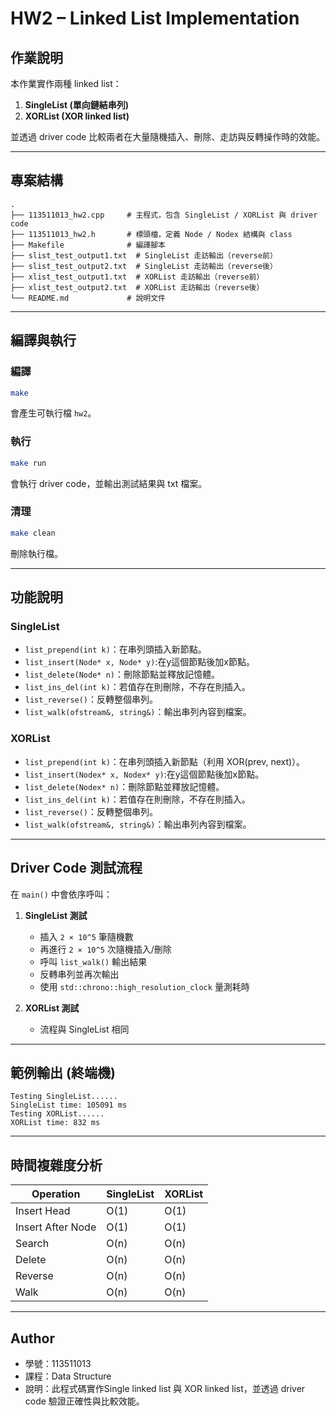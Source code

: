 # HW2 – Linked List Implementation

## 作業說明
本作業實作兩種 linked list：  
1. **SingleList (單向鏈結串列)**  
2. **XORList (XOR linked list)**  

並透過 driver code 比較兩者在大量隨機插入、刪除、走訪與反轉操作時的效能。

---

## 專案結構
```
.
├── 113511013_hw2.cpp     # 主程式，包含 SingleList / XORList 與 driver code
├── 113511013_hw2.h       # 標頭檔，定義 Node / Nodex 結構與 class
├── Makefile              # 編譯腳本
├── slist_test_output1.txt  # SingleList 走訪輸出（reverse前）
├── slist_test_output2.txt  # SingleList 走訪輸出（reverse後）
├── xlist_test_output1.txt  # XORList 走訪輸出（reverse前）
├── xlist_test_output2.txt  # XORList 走訪輸出（reverse後）
└── README.md             # 說明文件
```

---

## 編譯與執行

### 編譯
```bash
make
```
會產生可執行檔 `hw2`。

### 執行
```bash
make run
```
會執行 driver code，並輸出測試結果與 txt 檔案。

### 清理
```bash
make clean
```
刪除執行檔。

---

## 功能說明

### SingleList
- `list_prepend(int k)`：在串列頭插入新節點。 
- `list_insert(Node* x, Node* y)`:在y這個節點後加x節點。
- `list_delete(Node* n)`：刪除節點並釋放記憶體。  
- `list_ins_del(int k)`：若值存在則刪除，不存在則插入。  
- `list_reverse()`：反轉整個串列。  
- `list_walk(ofstream&, string&)`：輸出串列內容到檔案。  

### XORList
- `list_prepend(int k)`：在串列頭插入新節點（利用 XOR(prev, next)）。  
- `list_insert(Nodex* x, Nodex* y)`:在y這個節點後加x節點。
- `list_delete(Nodex* n)`：刪除節點並釋放記憶體。  
- `list_ins_del(int k)`：若值存在則刪除，不存在則插入。  
- `list_reverse()`：反轉整個串列。  
- `list_walk(ofstream&, string&)`：輸出串列內容到檔案。  

---

## Driver Code 測試流程
在 `main()` 中會依序呼叫：  

1. **SingleList 測試**  
   - 插入 `2 × 10^5` 筆隨機數  
   - 再進行 `2 × 10^5` 次隨機插入/刪除  
   - 呼叫 `list_walk()` 輸出結果  
   - 反轉串列並再次輸出  
   - 使用 `std::chrono::high_resolution_clock` 量測耗時  

2. **XORList 測試**  
   - 流程與 SingleList 相同  

---

## 範例輸出 (終端機)
```
Testing SingleList......
SingleList time: 105091 ms
Testing XORList......
XORList time: 832 ms
```

---

## 時間複雜度分析

| Operation   | SingleList | XORList |
|-------------|------------|---------|
| Insert Head | O(1)       | O(1)    |
| Insert After Node | O(1) | O(1)    |
| Search      | O(n)       | O(n)    |
| Delete      | O(n)       | O(n)    |
| Reverse     | O(n)       | O(n)    |
| Walk        | O(n)       | O(n)    |

---

## Author
- 學號：113511013  
- 課程：Data Structure 
- 說明：此程式碼實作Single linked list 與 XOR linked list，並透過 driver code 驗證正確性與比較效能。
